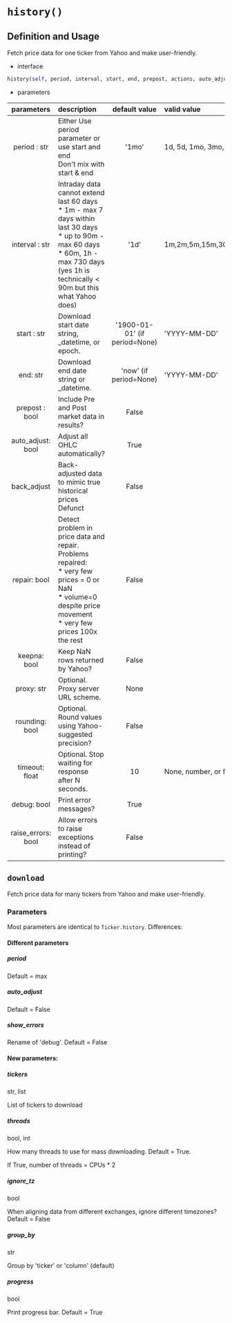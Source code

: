 # `history()`
## Definition and Usage
Fetch price data for one ticker from Yahoo and make user-friendly.
- interface
```python
history(self, period, interval, start, end, prepost, actions, auto_adjust, back_adjust, repair, keepna, proxy, rounding, timeout, debug, raise_errors) -> pd.DataFrame
```
- parameters 

| parameters | description | default value | valid value | 
| :--------: | :-------- | :------: | :-------- | 
| period : str | Either Use period parameter or use start and end <br> Don't mix with start & end | '1mo' | 1d, 5d, 1mo, 3mo, 6mo, 1y, 2y, 5y, 10y, ytd, max |
| interval : str | Intraday data cannot extend last 60 days <br> * 1m - max 7 days within last 30 days <br> * up to 90m - max 60 days <br> * 60m, 1h - max 730 days (yes 1h is technically < 90m but this what Yahoo does)| '1d' | 1m,2m,5m,15m,30m,60m,90m,1h,1d,5d,1wk,1mo,3mo | 
| start : str | Download start date string, _datetime, or epoch.  | '1900-01-01' (if period=None) | 'YYYY-MM-DD' | 
| end: str | Download end date string or _datetime. | 'now' (if period=None) | 'YYYY-MM-DD' |
| prepost : bool | Include Pre and Post market data in results? | False |  |
| auto_adjust: bool | Adjust all OHLC automatically? | True |  |
| back_adjust | Back-adjusted data to mimic true historical prices <br> Defunct | False |  |
| repair: bool | Detect problem in price data and repair. <br> Problems repaired: <br> * very few prices = 0 or NaN <br> * volume=0 despite price movement <br> * very few prices 100x the rest | False ||
| keepna: bool | Keep NaN rows returned by Yahoo?  | False ||
| proxy: str | Optional. Proxy server URL scheme. | None |  |
| rounding: bool | Optional. Round values using Yahoo-suggested precision? | False |  |
| timeout: float | Optional. Stop waiting for response after N seconds. | 10 | None, number, or fraction. e.g. 0.01 |
| debug: bool | Print error messages? | True |  |
| raise_errors: bool | Allow errors to raise exceptions instead of printing? | False |  |

## `download`

Fetch price data for many tickers from Yahoo and make user-friendly.

### Parameters

Most parameters are identical to `Ticker.history`. Differences:

#### Different parameters

##### period
Default = max

##### auto_adjust
Default = False

##### show_errors
Rename of 'debug'. Default = False

#### New parameters:

##### tickers
str, list

List of tickers to download

##### threads
bool, int

How many threads to use for mass downloading. Default = True.

If True, number of threads = CPUs * 2

##### ignore_tz
bool

When aligning data from different exchanges, ignore different timezones? Default = False

##### group_by
str

Group by 'ticker' or 'column' (default)

##### progress
bool

Print progress bar. Default = True